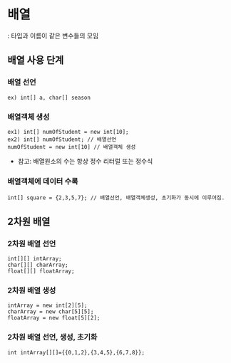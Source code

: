 # 배열

: 타입과 이름이 같은 변수들의 모임

## 배열 사용 단계

### 배열 선언

    ex) int[] a, char[] season

### 배열객체 생성

    ex1) int[] numOfStudent = new int[10];
    ex2) int[] numOfStudent; // 배열선언
    numOfStudent = new int[10] // 배열객체 생성

- 참고: 배열원소의 수는 항상 정수 리터럴 또는 정수식

### 배열객체에 데이터 수록
    int[] square = {2,3,5,7}; // 배열선언, 배열객체생성, 초기화가 동시에 이루어짐.

## 2차원 배열

### 2차원 배열 선언

    int[][] intArray;
    char[][] charArray;
    float[][] floatArray;
### 2차원 배열 생성
    intArray = new int[2][5];
    charArray = new char[5][5];
    floatArray = new float[5][2];
### 2차원 배열 선언, 생성, 초기화
    int intArray[][]={{0,1,2},{3,4,5},{6,7,8}};
